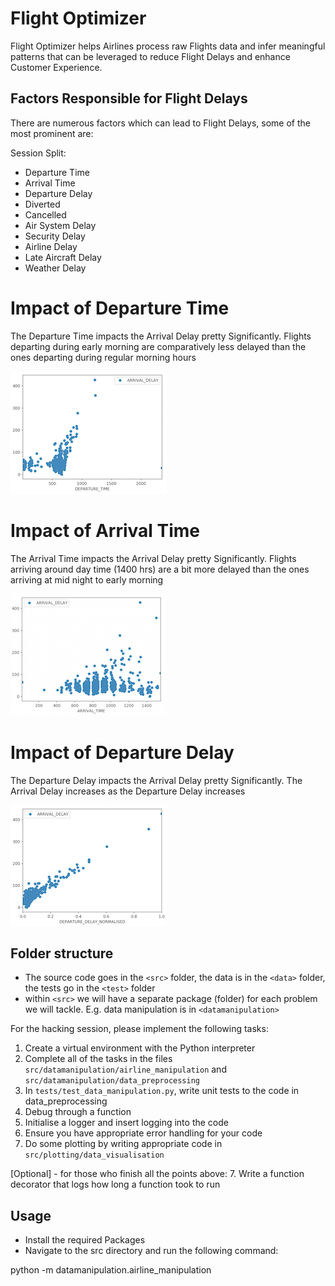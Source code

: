 # Flight Optimizer
Flight Optimizer helps Airlines process raw Flights data and infer meaningful patterns that can be leveraged to reduce Flight Delays and enhance Customer Experience.


## Factors Responsible for Flight Delays
There are numerous factors which can lead to Flight Delays, some of the most prominent are:


Session Split:
* Departure Time
* Arrival Time
* Departure Delay
* Diverted
* Cancelled
* Air System Delay
* Security Delay
* Airline Delay
* Late Aircraft Delay
* Weather Delay

# Impact of Departure Time
The Departure Time impacts the Arrival Delay pretty Significantly.
Flights departing during early morning are comparatively less delayed than the ones departing during regular morning hours

![imagePlots](imagePlots/DepartureTimeVsArrivalDelay.png)

# Impact of Arrival Time
The Arrival Time impacts the Arrival Delay pretty Significantly.
Flights arriving around day time (1400 hrs) are a bit more delayed than the ones arriving at mid night to early morning

![imagePlots](imagePlots/ArrivalTimeVsArrivalDelay.png)

# Impact of Departure Delay
The Departure Delay impacts the Arrival Delay pretty Significantly.
The Arrival Delay increases as the Departure Delay increases

![imagePlots](imagePlots/DepartureDelayVsArrivalDelay.png)



## Folder structure
* The source code goes in the `<src>` folder, the data is in the `<data>` folder, the tests go in the `<test>` folder
* within `<src>` we will have a separate package (folder) for each problem we will tackle. E.g. data manipulation is in `<datamanipulation>`



For the hacking session, please implement the following tasks:
1. Create a virtual environment with the Python interpreter
2. Complete all of the tasks in the files `src/datamanipulation/airline_manipulation` and `src/datamanipulation/data_preprocessing`
3. In `tests/test_data_manipulation.py`, write unit tests to the code in data_preprocessing 
4. Debug through a function
5. Initialise a logger and insert logging into the code
6. Ensure you have appropriate error handling for your code
7. Do some plotting by writing appropriate code in `src/plotting/data_visualisation`

[Optional] - for those who finish all the points above:
7. Write a function decorator that logs how long a function took to run

## Usage
* Install the required Packages
* Navigate to the src directory and run the following command:

python -m datamanipulation.airline_manipulation

